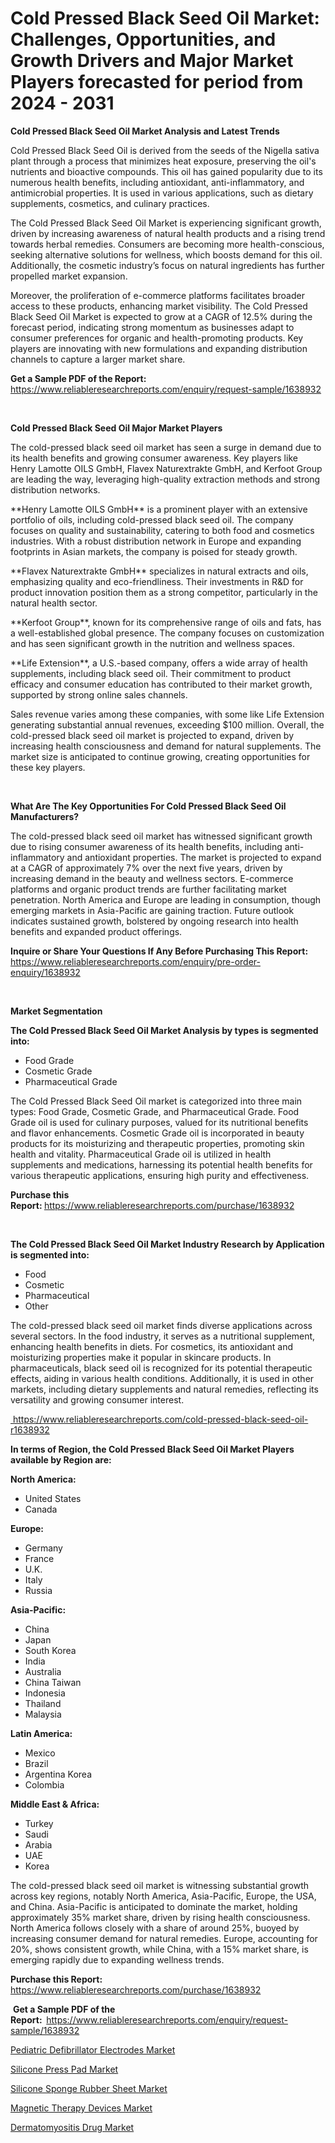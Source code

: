 <p><h1>Cold Pressed Black Seed Oil Market: Challenges, Opportunities, and Growth Drivers and Major Market Players forecasted for period from 2024 - 2031</h1></p><p><strong>Cold Pressed Black Seed Oil Market Analysis and Latest Trends</strong></p>
<p><p>Cold Pressed Black Seed Oil is derived from the seeds of the Nigella sativa plant through a process that minimizes heat exposure, preserving the oil's nutrients and bioactive compounds. This oil has gained popularity due to its numerous health benefits, including antioxidant, anti-inflammatory, and antimicrobial properties. It is used in various applications, such as dietary supplements, cosmetics, and culinary practices.</p><p>The Cold Pressed Black Seed Oil Market is experiencing significant growth, driven by increasing awareness of natural health products and a rising trend towards herbal remedies. Consumers are becoming more health-conscious, seeking alternative solutions for wellness, which boosts demand for this oil. Additionally, the cosmetic industry’s focus on natural ingredients has further propelled market expansion. </p><p>Moreover, the proliferation of e-commerce platforms facilitates broader access to these products, enhancing market visibility. The Cold Pressed Black Seed Oil Market is expected to grow at a CAGR of 12.5% during the forecast period, indicating strong momentum as businesses adapt to consumer preferences for organic and health-promoting products. Key players are innovating with new formulations and expanding distribution channels to capture a larger market share.</p></p>
<p><strong>Get a Sample PDF of the Report:&nbsp;</strong> <a href="https://www.reliableresearchreports.com/enquiry/request-sample/1638932?utm_campaign=11&utm_medium=2&utm_source=Github&utm_content=ia&utm_term=08112024&utm_id=cold-pressed-black-seed-oil">https://www.reliableresearchreports.com/enquiry/request-sample/1638932</a></p>
<p>&nbsp;</p>
<p><strong>Cold Pressed Black Seed Oil Major Market Players</strong></p>
<p><p>The cold-pressed black seed oil market has seen a surge in demand due to its health benefits and growing consumer awareness. Key players like Henry Lamotte OILS GmbH, Flavex Naturextrakte GmbH, and Kerfoot Group are leading the way, leveraging high-quality extraction methods and strong distribution networks.</p><p>**Henry Lamotte OILS GmbH** is a prominent player with an extensive portfolio of oils, including cold-pressed black seed oil. The company focuses on quality and sustainability, catering to both food and cosmetics industries. With a robust distribution network in Europe and expanding footprints in Asian markets, the company is poised for steady growth.</p><p>**Flavex Naturextrakte GmbH** specializes in natural extracts and oils, emphasizing quality and eco-friendliness. Their investments in R&D for product innovation position them as a strong competitor, particularly in the natural health sector.</p><p>**Kerfoot Group**, known for its comprehensive range of oils and fats, has a well-established global presence. The company focuses on customization and has seen significant growth in the nutrition and wellness spaces.</p><p>**Life Extension**, a U.S.-based company, offers a wide array of health supplements, including black seed oil. Their commitment to product efficacy and consumer education has contributed to their market growth, supported by strong online sales channels.</p><p>Sales revenue varies among these companies, with some like Life Extension generating substantial annual revenues, exceeding $100 million. Overall, the cold-pressed black seed oil market is projected to expand, driven by increasing health consciousness and demand for natural supplements. The market size is anticipated to continue growing, creating opportunities for these key players.</p></p>
<p>&nbsp;</p>
<p><strong>What Are The Key Opportunities For Cold Pressed Black Seed Oil Manufacturers?</strong></p>
<p><p>The cold-pressed black seed oil market has witnessed significant growth due to rising consumer awareness of its health benefits, including anti-inflammatory and antioxidant properties. The market is projected to expand at a CAGR of approximately 7% over the next five years, driven by increasing demand in the beauty and wellness sectors. E-commerce platforms and organic product trends are further facilitating market penetration. North America and Europe are leading in consumption, though emerging markets in Asia-Pacific are gaining traction. Future outlook indicates sustained growth, bolstered by ongoing research into health benefits and expanded product offerings.</p></p>
<p><strong>Inquire or Share Your Questions If Any Before Purchasing This Report:</strong> <a href="https://www.reliableresearchreports.com/enquiry/pre-order-enquiry/1638932?utm_campaign=11&utm_medium=2&utm_source=Github&utm_content=ia&utm_term=08112024&utm_id=cold-pressed-black-seed-oil">https://www.reliableresearchreports.com/enquiry/pre-order-enquiry/1638932</a></p>
<p>&nbsp;</p>
<p><strong>Market Segmentation</strong></p>
<p><strong>The Cold Pressed Black Seed Oil Market Analysis by types is segmented into:</strong></p>
<p><ul><li>Food Grade</li><li>Cosmetic Grade</li><li>Pharmaceutical Grade</li></ul></p>
<p><p>The Cold Pressed Black Seed Oil market is categorized into three main types: Food Grade, Cosmetic Grade, and Pharmaceutical Grade. Food Grade oil is used for culinary purposes, valued for its nutritional benefits and flavor enhancements. Cosmetic Grade oil is incorporated in beauty products for its moisturizing and therapeutic properties, promoting skin health and vitality. Pharmaceutical Grade oil is utilized in health supplements and medications, harnessing its potential health benefits for various therapeutic applications, ensuring high purity and effectiveness.</p></p>
<p><strong>Purchase this Report:&nbsp;</strong><a href="https://www.reliableresearchreports.com/purchase/1638932?utm_campaign=11&utm_medium=2&utm_source=Github&utm_content=ia&utm_term=08112024&utm_id=cold-pressed-black-seed-oil">https://www.reliableresearchreports.com/purchase/1638932</a></p>
<p>&nbsp;</p>
<p><strong>The Cold Pressed Black Seed Oil Market Industry Research by Application is segmented into:</strong></p>
<p><ul><li>Food</li><li>Cosmetic</li><li>Pharmaceutical</li><li>Other</li></ul></p>
<p><p>The cold-pressed black seed oil market finds diverse applications across several sectors. In the food industry, it serves as a nutritional supplement, enhancing health benefits in diets. For cosmetics, its antioxidant and moisturizing properties make it popular in skincare products. In pharmaceuticals, black seed oil is recognized for its potential therapeutic effects, aiding in various health conditions. Additionally, it is used in other markets, including dietary supplements and natural remedies, reflecting its versatility and growing consumer interest.</p></p>
<p><a href="https://www.reliableresearchreports.com/cold-pressed-black-seed-oil-r1638932?utm_campaign=11&utm_medium=2&utm_source=Github&utm_content=ia&utm_term=08112024&utm_id=cold-pressed-black-seed-oil">&nbsp;https://www.reliableresearchreports.com/cold-pressed-black-seed-oil-r1638932</a></p>
<p><strong>In terms of Region, the Cold Pressed Black Seed Oil Market Players available by Region are:</strong></p>
<p>
    <p> <strong> North America: </strong>
        <ul>
            <li>United States</li>
            <li>Canada</li>
        </ul>
        </p> 
    <p> <strong> Europe: </strong>
        <ul>
            <li>Germany</li>
            <li>France</li>
            <li>U.K.</li>
            <li>Italy</li>
            <li>Russia</li>
        </ul>
        </p> 
    <p> <strong> Asia-Pacific: </strong>
        <ul>
            <li>China</li>
            <li>Japan</li>
            <li>South Korea</li>
            <li>India</li>
            <li>Australia</li>
            <li>China Taiwan</li>
            <li>Indonesia</li>
            <li>Thailand</li>
            <li>Malaysia</li>
        </ul>
        </p> 
    <p> <strong> Latin America: </strong>
        <ul>
            <li>Mexico</li>
            <li>Brazil</li>
            <li>Argentina Korea</li>
            <li>Colombia</li>
        </ul>
        </p> 
    <p> <strong> Middle East & Africa: </strong>
        <ul>
            <li>Turkey</li>
            <li>Saudi</li>
            <li>Arabia</li>
            <li>UAE</li>
            <li>Korea</li>
        </ul>
    </p>
    </p>
<p><p>The cold-pressed black seed oil market is witnessing substantial growth across key regions, notably North America, Asia-Pacific, Europe, the USA, and China. Asia-Pacific is anticipated to dominate the market, holding approximately 35% market share, driven by rising health consciousness. North America follows closely with a share of around 25%, buoyed by increasing consumer demand for natural remedies. Europe, accounting for 20%, shows consistent growth, while China, with a 15% market share, is emerging rapidly due to expanding wellness trends.</p></p>
<p><strong>Purchase this Report: </strong><a href="https://www.reliableresearchreports.com/purchase/1638932?utm_campaign=11&utm_medium=2&utm_source=Github&utm_content=ia&utm_term=08112024&utm_id=cold-pressed-black-seed-oil">https://www.reliableresearchreports.com/purchase/1638932</a></p>
<p>&nbsp;<strong>Get a Sample PDF of the Report:&nbsp;&nbsp;</strong><a href="https://www.reliableresearchreports.com/enquiry/request-sample/1638932?utm_campaign=11&utm_medium=2&utm_source=Github&utm_content=ia&utm_term=08112024&utm_id=cold-pressed-black-seed-oil">https://www.reliableresearchreports.com/enquiry/request-sample/1638932</a></p>
<p><strong></strong></p>
<p><p><a href="https://www.linkedin.com/pulse/pediatric-defibrillator-electrodes-landscape-product-spectrum-pksme?utm_campaign=11&utm_medium=2&utm_source=Github&utm_content=ia&utm_term=08112024&utm_id=cold-pressed-black-seed-oil">Pediatric Defibrillator Electrodes Market</a></p><p><a href="https://github.com/JubayerMia832/Market-Research-Report-List-1/blob/main/silicone-press-pad-market.md?utm_campaign=11&utm_medium=2&utm_source=Github&utm_content=ia&utm_term=08112024&utm_id=cold-pressed-black-seed-oil">Silicone Press Pad Market</a></p><p><a href="https://github.com/kimhelmer83/Market-Research-Report-List-1/blob/main/silicone-sponge-rubber-sheet-market.md?utm_campaign=11&utm_medium=2&utm_source=Github&utm_content=ia&utm_term=08112024&utm_id=cold-pressed-black-seed-oil">Silicone Sponge Rubber Sheet Market</a></p><p><a href="https://issuu.com/reportprime-2/docs/magnetic-therapy-devices-market-siz_f3f29b69303fd5?utm_campaign=11&utm_medium=2&utm_source=Github&utm_content=ia&utm_term=08112024&utm_id=cold-pressed-black-seed-oil">Magnetic Therapy Devices Market</a></p><p><a href="https://www.linkedin.com/pulse/dermatomyositis-drug-market-industry-trends-forecast-period-1czue?utm_campaign=11&utm_medium=2&utm_source=Github&utm_content=ia&utm_term=08112024&utm_id=cold-pressed-black-seed-oil">Dermatomyositis Drug Market</a></p></p>